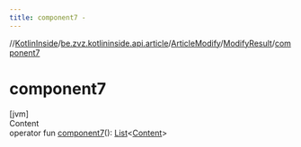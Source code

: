 ```yaml
---
title: component7 -
---
```

//[KotlinInside](../../../index.md)/[be.zvz.kotlininside.api.article](../../index.md)/[ArticleModify](../index.md)/[ModifyResult](index.md)/[component7](component7.md)



# component7  
[jvm]  
Content  
operator fun [component7](component7.md)(): [List](https://kotlinlang.org/api/latest/jvm/stdlib/kotlin.collections/-list/index.html)<[Content](../../../be.zvz.kotlininside.api.type.content/-content/index.md)>  



